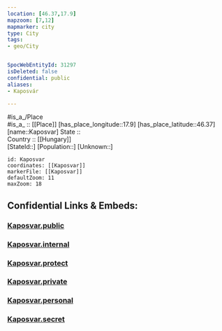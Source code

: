```yaml
---
location: [46.37,17.9] 
mapzoom: [7,12] 
mapmarker: city 
type: City
tags:
- geo/City


SpocWebEntityId: 31297
isDeleted: false
confidential: public
aliases:
- Kaposvár

---
```

#is_a_/Place  
#is_a_ :: [[Place]] 
[has_place_longitude::17.9] 
[has_place_latitude::46.37] 
[name::Kaposvar] 
State ::  
Country :: [[Hungary]]  
[StateId::] 
[Population::] 
[Unknown::] 


```leaflet
id: Kaposvar
coordinates: [[Kaposvar]] 
markerFile: [[Kaposvar]] 
defaultZoom: 11 
maxZoom: 18
```


## Confidential Links & Embeds: 

### [Kaposvar.public](/_public/\Earth\Continent\Europe\Europe~East\Hungary\Counties~Hungary\Somogy\CityKaposvar.public.md) 

### [Kaposvar.internal](/_internal/\Earth\Continent\Europe\Europe~East\Hungary\Counties~Hungary\Somogy\CityKaposvar.internal.md) 

### [Kaposvar.protect](/_protect/\Earth\Continent\Europe\Europe~East\Hungary\Counties~Hungary\Somogy\CityKaposvar.protect.md) 

### [Kaposvar.private](/_private/\Earth\Continent\Europe\Europe~East\Hungary\Counties~Hungary\Somogy\CityKaposvar.private.md) 

### [Kaposvar.personal](/_personal/\Earth\Continent\Europe\Europe~East\Hungary\Counties~Hungary\Somogy\CityKaposvar.personal.md) 

### [Kaposvar.secret](/_secret/\Earth\Continent\Europe\Europe~East\Hungary\Counties~Hungary\Somogy\CityKaposvar.secret.md)

